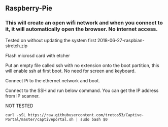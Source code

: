 ## Raspberry-Pie

### This will create an open wifi network and when you connect to it, it will automatically open the browser. No internet access.

Tested on without updating the system first 2018-06-27-raspbian-stretch.zip

Flash microsd card with etcher

Put an empty file called ssh with no extension onto the boot partition, this will enable ssh at first boot. No need for screen and keyboard.

Connect Pi to the ethernet network and boot.

Connect to the SSH and run below command. You can get the IP address from IP scanner.

NOT TESTED

```
curl -sSL https://raw.githubusercontent.com/tretos53/Captive-Portal/master/captiveportal.sh | sudo bash $0
```
